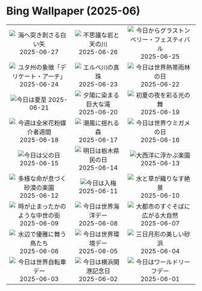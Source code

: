# Bing Wallpaper (2025-06)

|  |  |  |
|:---:|:---:|:---:|
| ![](https://www.bing.com/th?id=OHR.ShetlandGannets_JA-JP3345232589_400x240.jpg "海へ突き刺さる白い矢") 2025-06-27 | ![](https://www.bing.com/th?id=OHR.HorseheadRock_JA-JP9769020996_400x240.jpg "不思議な岩と天の川") 2025-06-26 | ![](https://www.bing.com/th?id=OHR.GlastonburyScenic_JA-JP9733045581_400x240.jpg "今日からグラストンベリー・フェスティバル") 2025-06-25 |
| ![](https://www.bing.com/th?id=OHR.DelicateArch_JA-JP9672362055_400x240.jpg "ユタ州の象徴「デリケート・アーチ」") 2025-06-24 | ![](https://www.bing.com/th?id=OHR.DresdenElbe_JA-JP9615629760_400x240.jpg "エルベ川の真珠") 2025-06-23 | ![](https://www.bing.com/th?id=OHR.AmazonEcuador_JA-JP9558319744_400x240.jpg "今日は世界熱帯雨林の日") 2025-06-22 |
| ![](https://www.bing.com/th?id=OHR.SerengetiGiraffe_JA-JP9470836014_400x240.jpg "今日は夏至") 2025-06-21 | ![](https://www.bing.com/th?id=OHR.IcelandSolstice_JA-JP9258082333_400x240.jpg "夕陽に染まる巨大な滝") 2025-06-20 | ![](https://www.bing.com/th?id=OHR.FireflySeason2025_JA-JP3057846302_400x240.jpg "初夏の夜を彩る光の舞") 2025-06-19 |
| ![](https://www.bing.com/th?id=OHR.AsianSwallowtail_JA-JP7699354207_400x240.jpg "今週は全米花粉媒介者週間") 2025-06-18 | ![](https://www.bing.com/th?id=OHR.CumberlandOaks_JA-JP7607865039_400x240.jpg "潮風に揺れる森") 2025-06-17 | ![](https://www.bing.com/th?id=OHR.SeaTurtleBrazil_JA-JP7521430958_400x240.jpg "今日は世界ウミガメの日") 2025-06-16 |
| ![](https://www.bing.com/th?id=OHR.RheaDad_JA-JP7457572073_400x240.jpg "今日は父の日") 2025-06-15 | ![](https://www.bing.com/th?id=OHR.NikkoToshoguShrine_JA-JP2939521159_400x240.jpg "明日は栃木県民の日") 2025-06-14 | ![](https://www.bing.com/th?id=OHR.SanMiguelAzores_JA-JP3142066706_400x240.jpg "大西洋に浮かぶ楽園") 2025-06-13 |
| ![](https://www.bing.com/th?id=OHR.BigBendChisos_JA-JP6210752580_400x240.jpg "多様な命が息づく砂漠の楽園") 2025-06-12 | ![](https://www.bing.com/th?id=OHR.Hydrangea2025_JA-JP6293958044_400x240.jpg "今日は入梅") 2025-06-11 | ![](https://www.bing.com/th?id=OHR.AerialEverglades_JA-JP6124375299_400x240.jpg "水と草が織りなす絶景") 2025-06-10 |
| ![](https://www.bing.com/th?id=OHR.DubrovnikTwilight_JA-JP6048239722_400x240.jpg "時が止まったかのような中世の街") 2025-06-09 | ![](https://www.bing.com/th?id=OHR.StellarSeaLions_JA-JP5798122573_400x240.jpg "今日は世界海洋デー") 2025-06-08 | ![](https://www.bing.com/th?id=OHR.PacificCrestTrail_JA-JP5723625676_400x240.jpg "大都市のすぐそばに広がる大自然") 2025-06-07 |
| ![](https://www.bing.com/th?id=OHR.FlamingosNamibia_JA-JP5652363702_400x240.jpg "水辺で優雅に舞う鳥たち") 2025-06-06 | ![](https://www.bing.com/th?id=OHR.OlivaresMural_JA-JP5583290879_400x240.jpg "今日は世界環境デー") 2025-06-05 | ![](https://www.bing.com/th?id=OHR.CalaLuna_JA-JP5500735927_400x240.jpg "三日月形の美しい砂浜") 2025-06-04 |
| ![](https://www.bing.com/th?id=OHR.BicyclesUtrecht_JA-JP5412033265_400x240.jpg "今日は世界自転車デー") 2025-06-03 | ![](https://www.bing.com/th?id=OHR.YokohamaPort2025_JA-JP6222425156_400x240.jpg "今日は横浜開港記念日") 2025-06-02 | ![](https://www.bing.com/th?id=OHR.GrandeTerreReef_JA-JP5270810128_400x240.jpg "今日はワールドリーフデー") 2025-06-01 |
